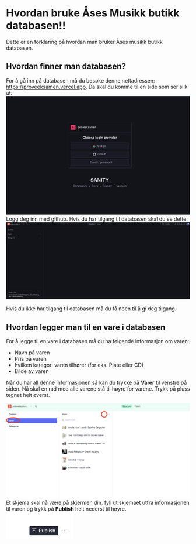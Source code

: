 # Hvordan bruke Åses Musikk butikk databasen!!

Dette er en forklaring på hvordan man bruker Åses musikk butikk databasen.

## Hvordan finner man databasen?
For å gå inn på databasen må du besøke denne nettadressen: <https://proveeksamen.vercel.app>. Da skal du komme til en side som ser slik ut:
![skjermbilde av en side med mulighet for å logge seg inn med google, github, og epost og passord](./demo-logg-inn.png)
Logg deg inn med github. Hvis du har tilgang til databasen skal du se dette:
![skjermbilde av hovedsiden til sanity databasen](./demo-main.png)

Hvis du ikke har tilgang til databasen må du få noen til å gi deg tilgang.


## Hvordan legger man til en vare i databasen
For å legge til en vare i databasen må du ha følgende informasjon om varen:
- Navn på varen
- Pris på varen
- hvilken kategori varen tilhører (for eks. Plate eller CD)
- Bilde av varen

Når du har all denne informasjonen så kan du trykke på **Varer** til venstre på siden. Nå skal en rad med alle varene stå til høyre for varene. Trykk på pluss tegnet helt øverst. 

![skjermbile av sanity med en sirkel rundt Varer og pluss tegnet](./demo-tabs.png)
Et skjema skal nå være på skjermen din. fyll ut skjemaet utfra informasjonen til varen og trykk på **Publish** helt nederst til høyre. 
![Skjermbilde av publish knappen](./demo-publish.png)